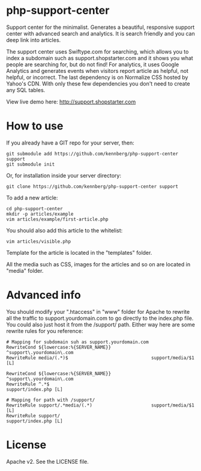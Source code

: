 php-support-center
======================

Support center for the minimalist. Generates a beautiful, responsive support center with advanced search and analytics. It is search friendly and you can deep link into articles.

The support center uses Swiftype.com for searching, which allows you to index a subdomain such as support.shopstarter.com and it shows you what people are searching for, but do not find! For analytics, it uses Google Analytics and generates events when visitors report article as helpful, not helpful, or incorrect. The last dependency is on Normalize CSS hosted by Yahoo's CDN. With only these few dependencies you don't need to create any SQL tables.

View live demo here: http://support.shopstarter.com

How to use
======================

If you already have a GIT repo for your server, then:

    git submodule add https://github.com/kennberg/php-support-center support
    git submodule init

Or, for installation inside your server directory:

    git clone https://github.com/kennberg/php-support-center support

To add a new article:

    cd php-support-center
    mkdir -p articles/example
    vim articles/example/first-article.php

You should also add this article to the whitelist:

    vim articles/visible.php

Template for the article is located in the "templates" folder.

All the media such as CSS, images for the articles and so on are located in "media" folder.

Advanced info
======================

You should modify your ".htaccess" in "www" folder for Apache to rewrite all the traffic to support.yourdomain.com to go directly to the index.php file. You could also just host it from the /support/ path. Either way here are some rewrite rules for you reference:

    # Mapping for subdomain suh as support.yourdomain.com
    RewriteCond ${lowercase:%{SERVER_NAME}}               ^support\.yourdomain\.com
    RewriteRule media/(.*)$                               support/media/$1 [L] 

    RewriteCond ${lowercase:%{SERVER_NAME}}               ^support\.yourdomain\.com
    RewriteRule ^.*$                                      support/index.php [L] 

    # Mapping for path with /support/
    RewriteRule support/.*media/(.*)                      support/media/$1 [L] 
    RewriteRule support/                                  support/index.php [L] 

License
======================
Apache v2. See the LICENSE file.
